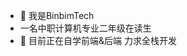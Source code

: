 - 👋 我是BinbimTech
- 一名中职计算机专业二年级在读生
- 👀 目前正在自学前端&后端 力求全栈开发


<!---
BB0813/BB0813 is a ✨ special ✨ repository because its `README.md` (this file) appears on your GitHub profile.
You can click the Preview link to take a look at your changes.
--->
